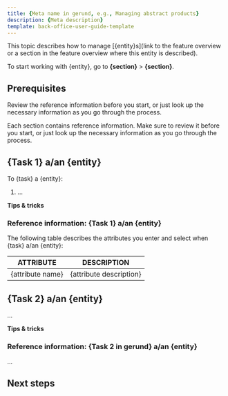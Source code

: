 ```yaml
---
title: {Meta name in gerund, e.g., Managing abstract products}
description: {Meta description}
template: back-office-user-guide-template
---
```



This topic describes how to manage [{entity}s](Iink to the feature overview or a section in the feature overview where this entity is described).

To start working with {entity}, go to **{section}** > **{section}**.

## Prerequisites

<!-- Additional actions that should be done in a section different from the one you are describing. -->

<!-- If your guide has only one Reference information section, copy and paste the following text:-->
Review the reference information before you start, or just look up the necessary information as you go through the process.

<!-- If your guide has more than one Reference information section, copy and paste the following text: -->

Each section contains reference information. Make sure to review it before you start, or just look up the necessary information as you go through the process.

## {Task 1} a/an {entity} <!-- in gerund, i.e., Managing abstract products -->

To {task} a {entity}:
1. ...

**Tips & tricks**
<!-- <br>A list of useful information relevant only to the task you've described. -->

### Reference information: {Task 1} a/an {entity} <!-- Task 1 in gerund, i.e., Reference information: Managing abstract products -->

<!--List all attributes and their descriptions for Task 1 in this section -->
The following table describes the attributes you enter and select when {task} a/an {entity}:

| ATTRIBUTE | DESCRIPTION |
| --- | --- |
|{attribute name} | {attribute description} |

## {Task 2} a/an {entity}

...

**Tips & tricks**
<!-- <br>A list of useful information relevant only to the task you've described. -->

### Reference information: {Task 2 in gerund} a/an {entity}

...

## Next steps

<!--List all related back office user guides that can be used next. -->
